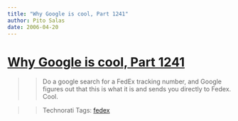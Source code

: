 ```yaml
---
title: "Why Google is cool, Part 1241"
author: Pito Salas
date: 2006-04-20
---
```

# [Why Google is cool, Part 1241](None)



>>

>> Do a google search for a FedEx tracking number, and Google figures out that
this is what it is and sends you directly to Fedex. Cool.

>>

>> Technorati Tags: [fedex](<http://www.technorati.com/tag/fedex>)


